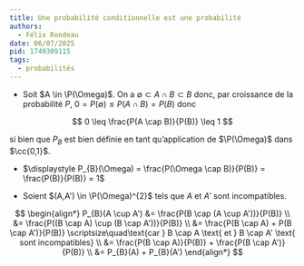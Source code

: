 ```yaml
---
title: Une probabilité conditionnelle est une probabilité
authors:
  - Félix Rondeau
date: 06/07/2025
pid: 1749309115
tags:
  - probabilités
---
```


- Soit $A \in \P(\Omega)$. On a $\emptyset \subset A \cap B \subset B$ donc, par croissance de la probabilité $P$, $0 = P(\emptyset) \leq P(A \cap B) = P(B)$ donc

$$
    0 \leq \frac{P(A \cap B)}{P(B)} \leq 1
$$

si bien que $P_{B}$ est bien définie en tant qu’application de $\P(\Omega)$ dans $\cc{0,1}$.

- $\displaystyle P_{B}(\Omega) = \frac{P(\Omega \cap  B)}{P(B)} = \frac{P(B)}{P(B)} = 1$

- Soient $(A,A') \in \P(\Omega)^{2}$ tels que $A$ et $A'$ sont incompatibles.

$$
    \begin{align*}
        P_{B}(A \cup  A') &= \frac{P(B \cap (A \cup  A'))}{P(B)} \\
&= \frac{P((B \cap  A) \cup (B \cap  A'))}{P(B)} \\
&= \frac{P(B \cap A) + P(B \cap A')}{P(B)} \scriptsize\quad\text{car } B \cap A \text{ et } B \cap A' \text{ sont incompatibles} \\
&= \frac{P(B \cap A)}{P(B)} + \frac{P(B \cap A')}{P(B)} \\
&= P_{B}(A) + P_{B}(A')
    \end{align*}
$$

